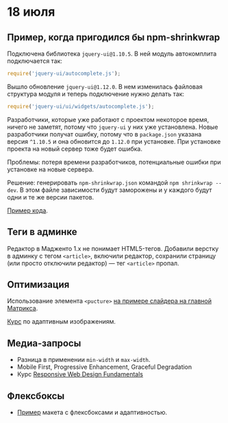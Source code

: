 # 18 июля

## Пример, когда пригодился бы npm-shrinkwrap
Подключена библиотека `jquery-ui@1.10.5`. В ней модуль автокомплита подключается так:

```js
require('jquery-ui/autocomplete.js');
```

Вышло обновление `jquery-ui@1.12.0`. В нем изменилась файловая структура модуля и теперь подключение нужно делать так:

```js
require('jquery-ui/ui/widgets/autocomplete.js');
```

Разработчики, которые уже работают с проектом некоторое время, ничего не заметят, потому что `jquery-ui` у них уже установлена. Новые разработчики получат ошибку, потому что в `package.json` указана версия `^1.10.5` и она обновится до `1.12.0` при установке. При установке проекта на новый сервер тоже будет ошибка.

Проблемы: потеря времени разработчиков, потенциальные ошибки при установке на новые сервера.

Решение: генерировать `npm-shrinkwrap.json` командой `npm shrinkwrap --dev`. В этом файле зависимости будут заморожены и у каждого будут одни и те же версии пакетов.

[Пример кода](code/shrinkwrap-jquery-ui).

## Теги в админке
Редактор в Мадженто 1.x не понимает HTML5-тегов. Добавили верстку в админку с тегом `<article>`, включили редактор, сохранили страницу (или просто отключили редактор) — тег `<article>` пропал.

## Оптимизация
Использование элемента `<pucture>` [на примере слайдера на главной Матрикса](code/responsive).

[Курс](https://www.udacity.com/course/responsive-images--ud882) по адаптивным изображениям.

## Медиа-запросы
* Разница в применении `min-width` и `max-width`.
* Mobile First, Progressive Enhancement, Graceful Degradation
* Курс [Responsive Web Design Fundamentals](https://www.udacity.com/course/responsive-web-design-fundamentals--ud893)

## Флексбоксы
* [Пример](code/responsive/flex.html) макета с флексбоксами и адаптивностью.

